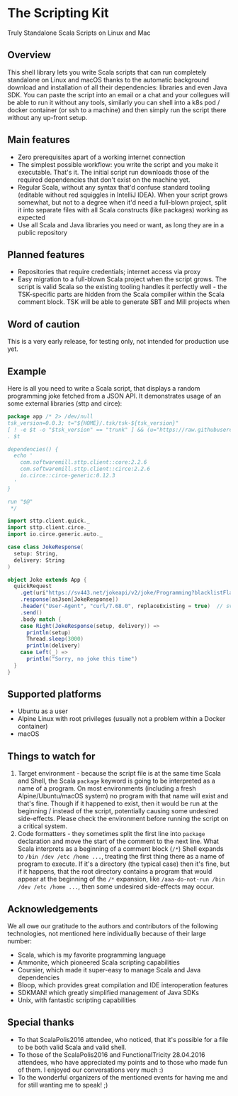 # The Scripting Kit

Truly Standalone Scala Scripts on Linux and Mac

## Overview

This shell library lets you write Scala scripts that can run completely standalone on Linux and macOS
thanks to the automatic background download and installation of all their dependencies: libraries and even Java SDK.
You can paste the script into an email or a chat and your collegues will be able to run it without any tools,
similarly you can shell into a k8s pod / docker container (or ssh to a machine) and then simply run the script there
without any up-front setup.

## Main features

- Zero prerequisites apart of a working internet connection
- The simplest possible workflow: you write the script and you make it executable. That's it.
The initial script run downloads those of the required dependencies that don't exist on the machine yet.
- Regular Scala, without any syntax that'd confuse standard tooling (editable without red squiggles in IntelliJ IDEA).
When your script grows somewhat, but not to a degree when it'd need a full-blown project, split it into separate files
with all Scala constructs (like packages) working as expected
- Use all Scala and Java libraries you need or want, as long they are in a public repository

## Planned features

- Repositories that require credentials; internet access via proxy
- Easy migration to a full-blown Scala project when the script grows.
The script is valid Scala so the existing tooling handles it perfectly well - the TSK-specific parts are hidden
from the Scala compiler within the Scala comment block. TSK will be able to generate SBT and Mill projects
when

## Word of caution

This is a very early release, for testing only, not intended for production use yet.

## Example

Here is all you need to write a Scala script, that displays a random programming joke fetched from a JSON API.
It demonstrates usage of an some external libraries (sttp and circe):

```scala
package app /* 2> /dev/null
tsk_version=0.0.3; t="${HOME}/.tsk/tsk-${tsk_version}"
[ ! -e $t -o "$tsk_version" == "trunk" ] && (u="https://raw.githubusercontent.com/tsk-tsk/tsk-tsk/${tsk_version}/tsk"; mkdir -p $(dirname $t); wget -O $t $u || curl -fLo $t $u)
. $t

dependencies() {
  echo '
    com.softwaremill.sttp.client::core:2.2.6
    com.softwaremill.sttp.client::circe:2.2.6
    io.circe::circe-generic:0.12.3
  '
}

run "$@"
 */

import sttp.client.quick._
import sttp.client.circe._
import io.circe.generic.auto._

case class JokeResponse(
  setup: String,
  delivery: String
)

object Joke extends App {
  quickRequest
    .get(uri"https://sv443.net/jokeapi/v2/joke/Programming?blacklistFlags=nsfw,racist,political,sexist,religious&type=twopart")
    .response(asJson[JokeResponse])
    .header("User-Agent", "curl/7.68.0", replaceExisting = true)  // sv443.net bans Java apparently
    .send()
    .body match {
    case Right(JokeResponse(setup, delivery)) =>
      println(setup)
      Thread.sleep(3000)
      println(delivery)
    case Left(_) =>
      println("Sorry, no joke this time")
  }
}
```

## Supported platforms

- Ubuntu as a user
- Alpine Linux with root privileges (usually not a problem within a Docker container)
- macOS

## Things to watch for

1. Target environment - because the script file is at the same time Scala and Shell, the Scala `package` keyword
is going to be interpreted as a name of a program. On most environments (including a fresh Alpine/Ubuntu/macOS system)
no program with that name will exist and that's fine. Though if it happened to exist, then it would be run
at the beginning / instead of the script, potentially causing some undesired side-effects.
Please check the environment before running the script on a critical system.
2. Code formatters - they sometimes split the first line into `package` declaration and move the start of the comment
to the next line. What Scala interprets as a beginning of a comment block (`/*`) Shell expands to
`/bin /dev /etc /home ...`, treating the first thing there as a name of program to execute. If it's a directory
(the typical case) then it's fine, but if it happens, that the root directory contains a program that would appear at
the beginning of the `/*` expansion, like `/aaa-do-not-run /bin /dev /etc /home ...`, then some undesired side-effects
may occur.

## Acknowledgements

We all owe our gratitude to the authors and contributors of the following technologies, not mentioned here individually
because of their large number:

- Scala, which is my favorite programming language
- Ammonite, which pioneered Scala scripting capabilities
- Coursier, which made it super-easy to manage Scala and Java dependencies
- Bloop, which provides great compilation and IDE interoperation features
- SDKMAN! which greatly simplified management of Java SDKs
- Unix, with fantastic scripting capabilities

## Special thanks

- To that ScalaPolis2016 attendee, who noticed, that it's possible for a file to be both valid Scala and valid shell.
- To those of the ScalaPolis2016 and FunctionalTricity 28.04.2016 attendees, who have appreciated my points and to those who made fun of them.
I enjoyed our conversations very much :)
- To the wonderful organizers of the mentioned events for having me and for still wanting me to speak! ;)
